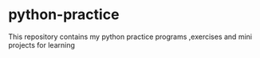 # python-practice
This repository contains my python practice programs ,exercises and mini projects for learning 
